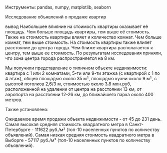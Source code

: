 Инструменты:
pandas, numpy, matplotlib, seaborn

Исследование объявлений о продаже квартир

вывод
Наибольшее влияние на стоимость квартиры оказывает её площадь. Чем больше площадь квартиры, тем выше её стоимость. Также на стоимость квартиры влияет и количество комнат. Чем больше комнат, тем выше стоимость. На стоимость квартиры также влияет расстояние до центра города. Чем ближе квартира располагается к центру, тем выше ее стоимость. По результатам исследования приняли, что зона центра города распространяется на 8 км.

Мы получили представление о типичном объекте недвижимости: квартира с 1 или 2 комнатами, 5-ти или 9-ти этажка (с квартирой с 1 по 4 этаж), общей площадью около 35 м², площадью кухни около 9 м², с высотой потолков 2,6/3 м, стоимостью около 3.8 млн.руб, расположенной на удалении от центра на расстоянии 13 км, от аэропорта на расстоянии 12-26 км, до ближайшего парка около 400 метров.

Также установлено:

Ожидаемое время продажи объекта недвижимости - от 45 до 231 день. Самая высокая средняя стоимость квадратного метра в Санкт-Петербурге - 111622 руб./м² (топ-10 населенных пунктов по количеству объявлений). Самая низкая средняя стоимость квадратного метра в Выборге - 57117 руб./м² (топ-10 населенных пунктов по количеству объявлений).